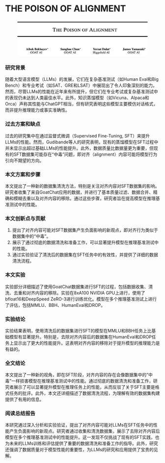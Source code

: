# THE POISON OF ALIGNMENT

<figure><img src="../.gitbook/assets/image (209).png" alt=""><figcaption></figcaption></figure>

### 研究背景

随着大型语言模型（LLMs）的发展，它们在复杂基准测试（如Human Eval和Big Bench）和专业考试（如SAT、GRE和LSAT）中展现出了令人印象深刻的能力。然而，尽管LLMs的性能在近年来有所提升，但它们在专业考试或复杂基准测试中的表现仍未达到人类最佳水平。此外，知识蒸馏模型（如Vicuna、Alpaca和Orca）声称其性能与ChatGPT相当，但有研究表明这些模型主要模仿对话格式，而非提升推理能力或事实准确性。

### 过去方案和缺点

过去的研究集中在通过监督式微调（Supervised Fine-Tuning, SFT）来提升LLMs的性能。然而，Gudibande等人的研究表明，现有的蒸馏模型在SFT过程中并未显示出超过基础LLMs的性能提升。此外，数据质量比数据量更为重要，但现有的SFT数据集可能存在“中毒”问题，即对齐（alignment）内容可能将模型行为引向不期望的方向。

### 本文方案和步骤

本文提出了一种新的数据集清洗方法，特别是关注对齐内容对SFT数据集的影响。研究者收集了来自GoatChat应用的数据，并进行了基本质量过滤、数据合并、精确和模糊去重以及对齐内容的移除。通过这些步骤，研究者旨在提高模型在推理基准测试中的性能。

### 本文创新点与贡献

1. 提出了对齐内容可能对SFT数据集产生负面影响的新观点，即对齐行为类似于数据集中的“中毒”。
2. 展示了通过彻底的数据清洗和准备工作，可以显著提升模型在推理基准测试中的性能。
3. 通过实验验证了清洗后的数据集在SFT任务中的有效性，并提供了详细的数据清洗流程。

### 本文实验

实验部分详细描述了使用GoatChat数据集进行SFT的过程，包括数据收集、清洗、去重和对齐内容的移除。实验在8xA100 NVIDIA GPU上进行，使用了bfloat16和DeepSpeed ZeRO-3进行训练优化。模型在多个推理基准测试上进行了评估，包括MMLU、BBH、HumanEval和DROP。

### 实验结论

实验结果表明，使用清洗后的数据集进行SFT的模型在MMLU和BBH任务上比基础模型有显著提升。特别是，去除对齐内容后的数据集在HumanEval和DROP任务上显示出了更大的性能提升。这表明对齐内容的移除对于提升模型的推理能力是有益的。

### 全文结论

本文提出了一种新的视角，即在SFT阶段，对齐内容的存在会像数据集中的“中毒”一样损害模型在推理基准测试中的性能。通过彻底的数据清洗和准备工作，研究者展示了可以显著提升模型在推理任务上的性能，从而反驳了关于SFT主要是格式任务的批评。此外，本文还详细描述了数据清洗流程，为理解有效的数据集构建提供了有用的信息。

### 阅读总结报告

本研究通过深入分析和实验验证，提出了对齐内容可能对LLMs在SFT任务中的性能产生负面影响的新观点。研究者通过收集和清洗数据集，展示了去除对齐内容后模型在多个推理基准测试中的性能提升。这一发现不仅挑战了现有的SFT实践，也为未来的LLMs训练和评估提供了重要的数据清洗和准备工作的指导。此外，研究还强调了数据质量对于模型性能的重要性，为LLMs的研究和应用提供了宝贵的见解。
